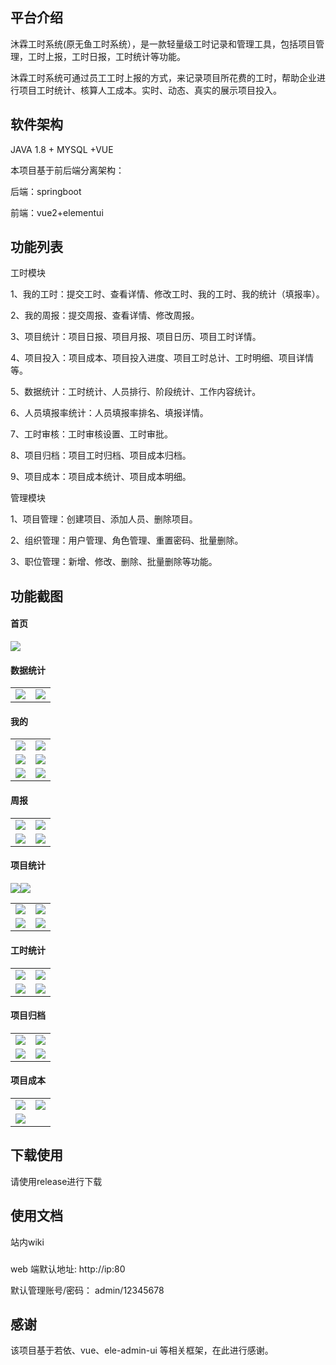 ## 平台介绍

沐霖工时系统(原无鱼工时系统），是一款轻量级工时记录和管理工具，包括项目管理，工时上报，工时日报，工时统计等功能。

沐霖工时系统可通过员工工时上报的方式，来记录项目所花费的工时，帮助企业进行项目工时统计、核算人工成本。实时、动态、真实的展示项目投入。

## 软件架构

JAVA 1.8 + MYSQL +VUE

本项目基于前后端分离架构：

后端：springboot

前端：vue2+elementui



## 功能列表

工时模块

1、我的工时：提交工时、查看详情、修改工时、我的工时、我的统计（填报率）。

2、我的周报：提交周报、查看详情、修改周报。

3、项目统计：项目日报、项目月报、项目日历、项目工时详情。

4、项目投入：项目成本、项目投入进度、项目工时总计、工时明细、项目详情等。

5、数据统计：工时统计、人员排行、阶段统计、工作内容统计。

6、人员填报率统计：人员填报率排名、填报详情。

7、工时审核：工时审核设置、工时审批。

8、项目归档：项目工时归档、项目成本归档。

9、项目成本：项目成本统计、项目成本明细。


管理模块

1、项目管理：创建项目、添加人员、删除项目。

2、组织管理：用户管理、角色管理、重置密码、批量删除。

3、职位管理：新增、修改、删除、批量删除等功能。

## 功能截图

#### 首页

![](document/img/1.png)

#### 数据统计

<table>
    <tr>
        <td>  <img src="document/img/t1.png"/>   </td>
        <td>  <img src="document/img/t2.png"/>   </td>
    </tr>
   
</table>

#### 我的

<table>
    <tr>
        <td>  <img src="document/img/2.png"/>   </td>
        <td>  <img src="document/img/3.png"/>   </td>
    </tr>
    <tr>
        <td> <img src="document/img/13.png"/>  </td>
        <td> <img src="document/img/yuangong01.png"/> </td>
    </tr>
     <tr>
        <td> <img src="document/img/yuangong02.png"/>  </td>
        <td> <img src="document/img/yuangong03.png"/> </td>
    </tr>
</table>

#### 周报

<table>
    <tr>
        <td>  <img src="document/img/week1.png"/>   </td>
        <td>  <img src="document/img/week2.png"/>   </td>
    </tr>
    <tr>
        <td> <img src="document/img/week3.png"/>  </td>
        <td> <img src="document/img/week4.png"/> </td>
    </tr>
    
</table>

#### 项目统计

<table>
 <tr>
  <img src="document/img/xm10.png" />

  <img src="document/img/xm11.png"/>
</tr>
    <tr>
        <td> <img src="document/img/yuebao01.png"/>  </td>
        <td> <img src="document/img/yuebao02.png"/> </td>
    </tr>
     <tr>
        <td> <img src="document/img/4.png"/>  </td>
        <td> <img src="document/img/5.png"/> </td>
    </tr>
</table>

#### 工时统计

<table>
    <tr>
        <td>  <img src="document/img/6.png"/>   </td>
        <td>  <img src="document/img/7.png"/>   </td>
    </tr>
    <tr>
        <td> <img src="document/img/12.png"/>  </td>
        <td> <img src="document/img/review2.png"/> </td>
    </tr>
   
</table>

#### 项目归档

<table>
    <tr>
        <td>  <img src="document/img/archive1.png"/>   </td>
        <td>  <img src="document/img/archive2.png"/>   </td>
    </tr>
    <tr>
        <td> <img src="document/img/archive3.png"/>  </td>
        <td> <img src="document/img/archive4.png"/> </td>
    </tr>
   
</table>

#### 项目成本

<table>
    <tr>
        <td>  <img src="document/img/cost1.png"/>   </td>
        <td>  <img src="document/img/cost2.png"/>   </td>
    </tr>
    <tr>
        <td> <img src="document/img/cost3.png"/>  </td>
        <td>  </td>
    </tr>
   
</table>





## 下载使用
请使用release进行下载

## 使用文档
站内wiki

###

web 端默认地址:
http://ip:80



默认管理账号/密码：
admin/12345678


## 感谢

该项目基于若依、vue、ele-admin-ui 等相关框架，在此进行感谢。
